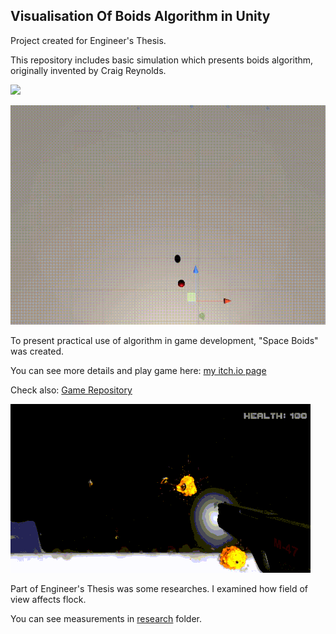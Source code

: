 
## Visualisation Of Boids Algorithm in Unity

Project created for Engineer's Thesis. 

This repository includes basic simulation which presents boids algorithm, originally invented by Craig Reynolds. 

![](img/simulation.gif)

![](img/simulation-above.gif)


To present practical use of algorithm in game development, "Space Boids" was created. 

You can see more details and play game here: [my itch.io page](https://containedx.itch.io/space-boids)

Check also: [Game Repository](https://github.com/containedx/Space-Boids)

![](img/game.gif)

Part of Engineer's Thesis was some researches. I examined how field of view affects flock. 

You can see measurements in [research](research) folder. 
